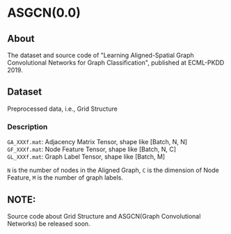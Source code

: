 # ASGCN(0.0)
## About
The dataset and source code of "Learning Aligned-Spatial Graph Convolutional Networks for Graph Classification",
published at ECML-PKDD 2019.
## Dataset
Preprocessed data, i.e., Grid Structure
### Description
```GA_XXXf.mat```: Adjacency Matrix Tensor, shape like \[Batch, N, N\]               
```GF_XXXf.mat```: Node Feature Tensor, shape like \[Batch, N, C\]               
```GL_XXXf.mat```: Graph Label Tensor, shape like \[Batch, M\]        

```N``` is the number of nodes in the Aligned Graph, ```C``` is the dimension of Node Feature, ```M``` is the number of graph labels.
## NOTE:
Source code about Grid Structure and ASGCN(Graph Convolutional Networks) be released soon.
